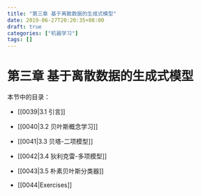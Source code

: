 ```yaml
---
title: "第三章 基于离散数据的生成式模型"
date: 2019-06-27T20:20:35+08:00
draft: true
categories: ["机器学习"]
tags: []
---
```


# 第三章 基于离散数据的生成式模型

本节中的目录：

- [[0039|3.1 引言]]

- [[0040|3.2 贝叶斯概念学习]]

- [[0041|3.3 贝塔-二项模型]]

- [[0042|3.4 狄利克雷-多项模型]]

- [[0043|3.5 朴素贝叶斯分类器]]

- [[0044|Exercises]]




